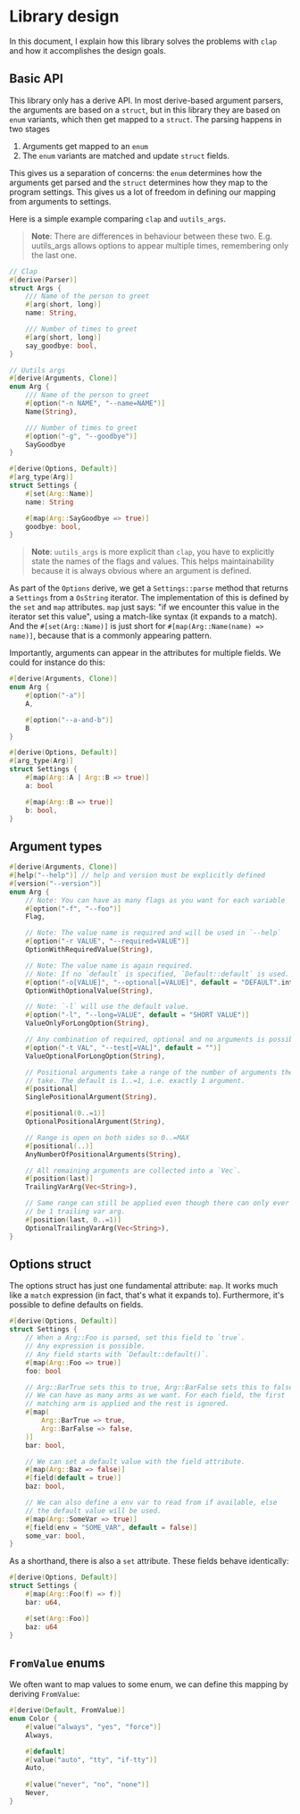 # Library design

In this document, I explain how this library solves the problems with `clap` and
how it accomplishes the design goals.

## Basic API

This library only has a derive API. In most derive-based argument parsers, the
arguments are based on a `struct`, but in this library they are based on `enum`
variants, which then get mapped to a `struct`. The parsing happens in two stages

1. Arguments get mapped to an `enum`
2. The `enum` variants are matched and update `struct` fields.

This gives us a separation of concerns: the `enum` determines how the arguments
get parsed and the `struct` determines how they map to the program settings.
This gives us a lot of freedom in defining our mapping from arguments to
settings.

Here is a simple example comparing `clap` and `uutils_args`.

> **Note**: There are differences in behaviour between these two. E.g.
> uutils_args allows options to appear multiple times, remembering only the last
> one.

```rust
// Clap
#[derive(Parser)]
struct Args {
    /// Name of the person to greet
    #[arg(short, long)]
    name: String,

    /// Number of times to greet
    #[arg(short, long)]
    say_goodbye: bool,
}

// Uutils args
#[derive(Arguments, Clone)]
enum Arg {
    /// Name of the person to greet
    #[option("-n NAME", "--name=NAME")]
    Name(String),

    /// Number of times to greet
    #[option("-g", "--goodbye")]
    SayGoodbye
}

#[derive(Options, Default)]
#[arg_type(Arg)]
struct Settings {
    #[set(Arg::Name)]
    name: String

    #[map(Arg::SayGoodbye => true)]
    goodbye: bool,
}
```

> **Note**: `uutils_args` is more explicit than `clap`, you have to explicitly
> state the names of the flags and values. This helps maintainability because it
> is always obvious where an argument is defined.

As part of the `Options` derive, we get a `Settings::parse` method that returns
a `Settings` from a `OsString` iterator. The implementation of this is defined
by the `set` and `map` attributes. `map` just says: "if we encounter this value
in the iterator set this value", using a match-like syntax (it expands to a
match). And the `#[set(Arg::Name)]` is just short for
`#[map(Arg::Name(name) => name)]`, because that is a commonly appearing pattern.

Importantly, arguments can appear in the attributes for multiple fields. We
could for instance do this:

```rust
#[derive(Arguments, Clone)]
enum Arg {
    #[option("-a")]
    A,

    #[option("--a-and-b")]
    B
}

#[derive(Options, Default)]
#[arg_type(Arg)]
struct Settings {
    #[map(Arg::A | Arg::B => true)]
    a: bool

    #[map(Arg::B => true)]
    b: bool,
}
```

## Argument types

```rust
#[derive(Arguments, Clone)]
#[help("--help")] // help and version must be explicitly defined
#[version("--version")]
enum Arg {
    // Note: You can have as many flags as you want for each variable
    #[option("-f", "--foo")]
    Flag,

    // Note: The value name is required and will be used in `--help`
    #[option("-r VALUE", "--required=VALUE")]
    OptionWithRequiredValue(String),

    // Note: The value name is again required.
    // Note: If no `default` is specified, `Default::default` is used.
    #[option("-o[VALUE]", "--optional[=VALUE]", default = "DEFAULT".into())]
    OptionWithOptionalValue(String),

    // Note: `-l` will use the default value.
    #[option("-l", "--long=VALUE", default = "SHORT VALUE")]
    ValueOnlyForLongOption(String),

    // Any combination of required, optional and no arguments is possible.
    #[option("-t VAL", "--test[=VAL]", default = "")]
    ValueOptionalForLongOption(String),

    // Positional arguments take a range of the number of arguments they
    // take. The default is 1..=1, i.e. exactly 1 argument.
    #[positional]
    SinglePositionalArgument(String),

    #[positional(0..=1)]
    OptionalPositionalArgument(String),

    // Range is open on both sides so 0..=MAX
    #[positional(..)]
    AnyNumberOfPositionalArguments(String),

    // All remaining arguments are collected into a `Vec`.
    #[position(last)]
    TrailingVarArg(Vec<String>),

    // Same range can still be applied even though there can only ever
    // be 1 trailing var arg.
    #[position(last, 0..=1)]
    OptionalTrailingVarArg(Vec<String>),
}
```

## Options struct

The options struct has just one fundamental attribute: `map`. It works much like
a `match` expression (in fact, that's what it expands to). Furthermore, it's
possible to define defaults on fields.

```rust
#[derive(Options, Default)]
struct Settings {
    // When a Arg::Foo is parsed, set this field to `true`.
    // Any expression is possible.
    // Any field starts with `Default::default()`.
    #[map(Arg::Foo => true)]
    foo: bool

    // Arg::BarTrue sets this to true, Arg::BarFalse sets this to false.
    // We can have as many arms as we want. For each field, the first 
    // matching arm is applied and the rest is ignored.
    #[map(
        Arg::BarTrue => true,
        Arg::BarFalse => false,
    )]
    bar: bool,

    // We can set a default value with the field attribute.
    #[map(Arg::Baz => false)]
    #[field(default = true)]
    baz: bool,

    // We can also define a env var to read from if available, else
    // the default value will be used.
    #[map(Arg::SomeVar => true)]
    #[field(env = "SOME_VAR", default = false)]
    some_var: bool,
}
```

As a shorthand, there is also a `set` attribute. These fields behave
identically:

```rust
#[derive(Options, Default)]
struct Settings {
    #[map(Arg::Foo(f) => f)]
    bar: u64,

    #[set(Arg::Foo)]
    baz: u64
}
```

## `FromValue` enums

We often want to map values to some enum, we can define this mapping by deriving
`FromValue`:

```rust
#[derive(Default, FromValue)]
enum Color {
    #[value("always", "yes", "force")]
    Always,

    #[default]
    #[value("auto", "tty", "if-tty")]
    Auto,
    
    #[value("never", "no", "none")]
    Never,
}
```
